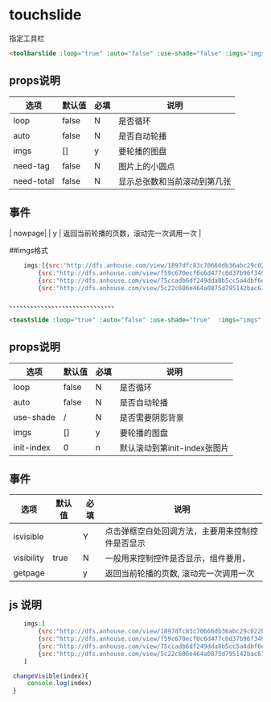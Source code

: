 touchslide
==============
指定工具栏
```html
<toolbarslide :loop="true" :auto="false" :use-shade="false" :imgs="imgs" ></toolbarslide>
```
## props说明

| 选项 | 默认值 | 必填 | 说明 |
|----------|----------|----------|----------|
| loop | false| N | 是否循环|
| auto | false| N | 是否自动轮播|
| imgs | []| y | 要轮播的图盘 |
| need-tag| false | N | 图片上的小圆点 |
| need-total| false | N | 显示总张数和当前滚动到第几张 |

## 事件
| nowpage|  | y | 返回当前轮播的页数，滚动完一次调用一次 |

##imgs格式
```js
    imgs:[{src:"http://dfs.anhouse.com/view/1897dfc83c70666db36abc29c022b528917c304b/900x675.jpg"},
        {src:"http://dfs.anhouse.com/view/f59c670ecf0c6d477c0d37b96f34957344e2d669/900x675.jpg"},
        {src:"http://dfs.anhouse.com/view/75ccadb6df249dda8b5cc5a4dbf6e43afbd7bac3/900x675.jpg"},
        {src:"http://dfs.anhouse.com/view/5c22c606e464a0875d795142bac6103b48446c73/900x675.jpg"},]
```

、、、、、、、、、、、、、、、、、、、、、、、、、、、、、、


```html
<toastslide :loop="true" :auto="false" :use-shade="true"  :imgs="imgs" v-if="canvisible" @isvisible="changeVisible" ></toastslide>

```

## props说明

| 选项 | 默认值 | 必填 | 说明 |
|----------|----------|----------|----------|
| loop | false| N | 是否循环|
| auto | false| N | 是否自动轮播|
| use-shade | /| N | 是否需要阴影背景|
| imgs | []| y | 要轮播的图盘 |
| init-index | 0| n | 默认滚动到第init-index张图片 |



## 事件
| 选项 | 默认值 | 必填 | 说明 |
|----------|----------|----------|----------|
| isvisible |  | Y | 点击弹框空白处回调方法，主要用来控制控件是否显示 |
| visibility | true | N |  一般用来控制控件是否显示，组件要用， |
| getpage |  | y | 返回当前轮播的页数, 滚动完一次调用一次|

## js 说明

```js
    imgs:[
        {src:"http://dfs.anhouse.com/view/1897dfc83c70666db36abc29c022b528917c304b/900x675.jpg"},
        {src:"http://dfs.anhouse.com/view/f59c670ecf0c6d477c0d37b96f34957344e2d669/900x675.jpg"},
        {src:"http://dfs.anhouse.com/view/75ccadb6df249dda8b5cc5a4dbf6e43afbd7bac3/900x675.jpg"},
        {src:"http://dfs.anhouse.com/view/5c22c606e464a0875d795142bac6103b48446c73/900x675.jpg"},
    ]

 changeVisible(index){
     console.log(index)
 }
```